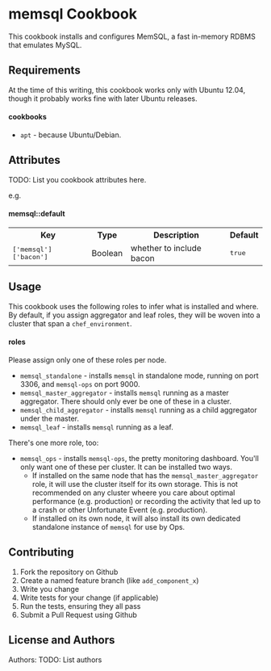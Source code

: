 memsql Cookbook
===============
This cookbook installs and configures MemSQL, a fast in-memory RDBMS that emulates MySQL.

Requirements
------------

At the time of this writing, this cookbook works only with Ubuntu 12.04, though it probably works fine with later Ubuntu releases.

#### cookbooks
- `apt` - because Ubuntu/Debian.

Attributes
----------
TODO: List you cookbook attributes here.

e.g.
#### memsql::default
<table>
  <tr>
    <th>Key</th>
    <th>Type</th>
    <th>Description</th>
    <th>Default</th>
  </tr>
  <tr>
    <td><tt>['memsql']['bacon']</tt></td>
    <td>Boolean</td>
    <td>whether to include bacon</td>
    <td><tt>true</tt></td>
  </tr>
</table>

Usage
------

This cookbook uses the following roles to infer what is installed and where. By default, if you assign aggregator and
leaf roles, they will be woven into a cluster that span a `chef_environment`.

#### roles

Please assign only one of these roles per node.

- `memsql_standalone` - installs `memsql` in standalone mode, running on port 3306, and `memsql-ops` on port 9000.
- `memsql_master_aggregator` - installs `memsql` running as a master aggregator. There should only ever be one of these 
  in a cluster.
- `memsql_child_aggregator` - installs `memsql` running as a child aggregator under the master.
- `memsql_leaf` - installs `memsql` running as a leaf.

There's one more role, too:

- `memsql_ops` - installs `memsql-ops`, the pretty monitoring dashboard. You'll only want one of these per cluster. It can   be installed two ways.
  - If installed on the same node that has the `memsql_master_aggregator` role, it will use the cluster itself for its own    storage. This is not recommended on any cluster wheere you care about optimal performance (e.g. production) or 
  recording the activity that led up to a crash or other Unfortunate Event (e.g. production).
  - If installed on its own node, it will also install its own dedicated standalone instance of `memsql` for use by Ops.

Contributing
------------

1. Fork the repository on Github
2. Create a named feature branch (like `add_component_x`)
3. Write you change
4. Write tests for your change (if applicable)
5. Run the tests, ensuring they all pass
6. Submit a Pull Request using Github

License and Authors
-------------------
Authors: TODO: List authors
